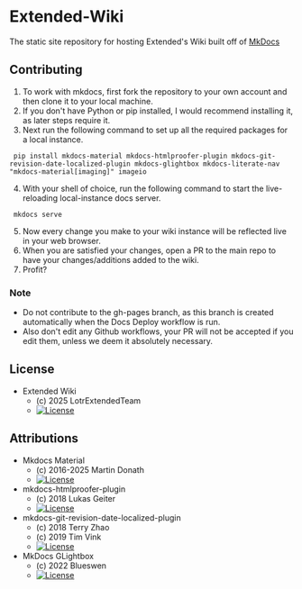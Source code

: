 # Extended-Wiki
The static site repository for hosting Extended's Wiki built off of [MkDocs](https://github.com/squidfunk/mkdocs-material)



## Contributing
1. To work with mkdocs, first fork the repository to your own account and then clone it to your local machine.
2. If you don't have Python or pip installed, I would recommend installing it, as later steps require it.
3. Next run the following command to set up all the required packages for a local instance.
~~~
 pip install mkdocs-material mkdocs-htmlproofer-plugin mkdocs-git-revision-date-localized-plugin mkdocs-glightbox mkdocs-literate-nav "mkdocs-material[imaging]" imageio
~~~
4. With your shell of choice, run the following command to start the live-reloading local-instance docs server.
~~~
 mkdocs serve
~~~
5. Now every change you make to your wiki instance will be reflected live in your web browser.
6. When you are satisfied your changes, open a PR to the main repo to have your changes/additions added to the wiki.
7. Profit?

### Note
- Do not contribute to the gh-pages branch, as this branch is created automatically when the Docs Deploy workflow is run.
- Also don't edit any Github workflows, your PR will not be accepted if you edit them, unless we deem it absolutely necessary.

## License
* Extended Wiki
  - (c) 2025 LotrExtendedTeam
  - [![License](https://img.shields.io/badge/License-MIT-blue.svg?style=flat)](https://github.com/LotrExtendedTeam/Extended-Wiki/blob/main/LICENSE)
## Attributions
* Mkdocs Material
  - (c) 2016-2025 Martin Donath
  - [![License](https://img.shields.io/badge/License-MIT-blue.svg?style=flat)](https://squidfunk.github.io/mkdocs-material/license/)
* mkdocs-htmlproofer-plugin
  - (c) 2018 Lukas Geiter
  - [![License](https://img.shields.io/badge/License-MIT-blue.svg?style=flat)](https://github.com/manuzhang/mkdocs-htmlproofer-plugin/blob/main/LICENSE.md)
* mkdocs-git-revision-date-localized-plugin
  - (c) 2018 Terry Zhao
  - (c) 2019 Tim Vink
  - [![License](https://img.shields.io/badge/License-MIT-blue.svg?style=flat)](https://github.com/timvink/mkdocs-git-revision-date-localized-plugin/blob/master/LICENSE)
* MkDocs GLightbox
  - (c) 2022 Blueswen
  - [![License](https://img.shields.io/badge/License-MIT-blue.svg?style=flat)](https://github.com/blueswen/mkdocs-glightbox/blob/main/LICENSE)
